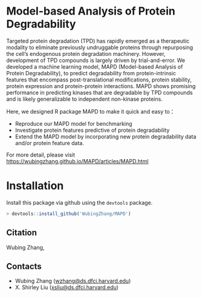 # Model-based Analysis of Protein Degradability

Targeted protein degradation (TPD) has rapidly emerged as a therapeutic modality to eliminate previously undruggable proteins through repurposing the cell’s endogenous protein degradation machinery. However, development of TPD compounds is largely driven by trial-and-error. We developed a machine learning model, MAPD (Model-based Analysis of Protein Degradability), to predict degradability from protein-intrinsic features that encompass post-translational modifications, protein stability, protein expression and protein-protein interactions. MAPD shows promising performance in predicting kinases that are degradable by TPD compounds and is likely generalizable to independent non-kinase proteins.

Here, we designed R package MAPD to make it quick and easy to：

* Reproduce our MAPD model for benchmarking
* Investigate protein features predictive of protein degradability
* Extend the MAPD model by incorporating new protein degradability data and/or protein feature data.

For more detail, please visit https://wubingzhang.github.io/MAPD/articles/MAPD.html

# Installation
Install this package via github using the `devtools` package.

```R
> devtools::install_github('WubingZhang/MAPD')
```

## Citation

Wubing Zhang, 

## Contacts
* Wubing Zhang (wzhang@ds.dfci.harvard.edu)
* X. Shirley Liu (xsliu@ds.dfci.harvard.edu)
